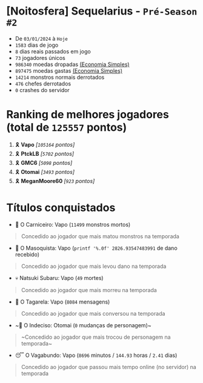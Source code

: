 # [Noitosfera] Sequelarius - `Pré-Season #2`
- De `03/01/2024` à `Hoje`
- `1583` dias de jogo
- `8` dias reais passados em jogo
- `73` jogadores únicos
- `986340` moedas dropadas [(Economia Simples)](https://github.com/otomay/Economia-Simples)
- `897475` moedas gastas [(Economia Simples)](https://github.com/otomay/Economia-Simples)
- `14214` monstros normais derrotados
- `476` chefes derrotados
- `0` crashes do servidor

# Ranking de melhores jogadores (total de `125557` pontos)
1. 🎗️ **Vapo** *[`105164` pontos]*
2. 🎗️ **PtckLB** *[`5702` pontos]*
3. 🎗️ **GMC6** *[`5098` pontos]*
4. 🎗️ **Otomai** *[`3493` pontos]*
5. 🎗️ **MeganMoore60** *[`923` pontos]*

# Títulos conquistados
- 👹 O Carniceiro: Vapo (`11499` monstros mortos)
> Concedido ao jogador que mais matou monstros na temporada
- 🥵 O Masoquista: Vapo (`printf '%.0f' 2826.93547483991` de dano recebido)
> Concedido ao jogador que mais levou dano na temporada
- 💀 Natsuki Subaru: Vapo (`49` mortes)
> Concedido ao jogador que mais morreu na temporada
- 🦜 O Tagarela: Vapo (`8084` mensagens)
> Concedido ao jogador que mais conversou na temporada
- ~🤔 O Indeciso: Otomai (`0` mudanças de personagem)~
> ~Concedido ao jogador que mais trocou de personagem na temporada~
- 😴 O Vagabundo: Vapo (`8696` minutos / `144.93` horas / `2.41` dias)
> Concedido ao jogador que passou mais tempo online (no servidor) na temporada

